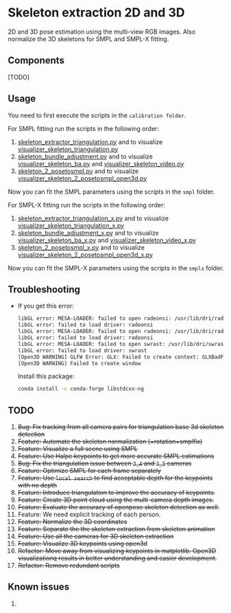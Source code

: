 # Skeleton extraction 2D and 3D

2D and 3D pose estimation using the multi-view RGB images. Also normalize the 3D skeletons for SMPL and SMPL-X fitting.


## Components

[TODO]


## Usage

You need to first execute the scripts in the `calibration folder`.

For SMPL fitting run the scripts in the following order:
1. [skeleton_extractor_triangulation.py](skeleton_extractor_triangulation.py) and to visualize [visualizer_skeleton_triangulation.py](visualizer_skeleton_triangulation.py)
1. [skeleton_bundle_adjustment.py](skeleton_bundle_adjustment.py) and to visualize [visualizer_skeleton_ba.py](visualizer_skeleton_ba.py) and [visualizer_skeleton_video.py](visualizer_skeleton_video.py)
1. [skeleton_2_posetosmpl.py](skeleton_2_posetosmpl.py) and to visualize [visualizer_skeleton_2_posetosmpl_open3d.py](visualizer_skeleton_2_posetosmpl_open3d.py)

Now you can fit the SMPL parameters using the scripts in the `smpl` folder.

For SMPL-X fitting run the scripts in the following order:
1. [skeleton_extractor_triangulation_x.py](skeleton_extractor_triangulation_x.py) and to visualize [visualizer_skeleton_triangulation_x.py](visualizer_skeleton_triangulation_x.py)
1. [skeleton_bundle_adjustment_x.py](skeleton_bundle_adjustment_x.py) and to visualize [visualizer_skeleton_ba_x.py](visualizer_skeleton_ba_x.py) and [visualizer_skeleton_video_x.py](visualizer_skeleton_video_x.py)
1. [skeleton_2_posetosmpl_x.py](skeleton_2_posetosmpl_x.py) and to visualize [visualizer_skeleton_2_posetosmpl_open3d_x.py](visualizer_skeleton_2_posetosmpl_open3d_x.py)

Now you can fit the SMPL-X parameters using the scripts in the `smplx` folder.


## Troubleshooting

- If you get this error:

    ```bash
    libGL error: MESA-LOADER: failed to open radeonsi: /usr/lib/dri/radeonsi_dri.so: cannot open shared object file: No such file or directory (search paths /usr/lib/x86_64-linux-gnu/dri:\$${ORIGIN}/dri:/usr/lib/dri, suffix _dri)
    libGL error: failed to load driver: radeonsi
    libGL error: MESA-LOADER: failed to open radeonsi: /usr/lib/dri/radeonsi_dri.so: cannot open shared object file: No such file or directory (search paths /usr/lib/x86_64-linux-gnu/dri:\$${ORIGIN}/dri:/usr/lib/dri, suffix _dri)
    libGL error: failed to load driver: radeonsi
    libGL error: MESA-LOADER: failed to open swrast: /usr/lib/dri/swrast_dri.so: cannot open shared object file: No such file or directory (search paths /usr/lib/x86_64-linux-gnu/dri:\$${ORIGIN}/dri:/usr/lib/dri, suffix _dri)
    libGL error: failed to load driver: swrast
    [Open3D WARNING] GLFW Error: GLX: Failed to create context: GLXBadFBConfig
    [Open3D WARNING] Failed to create window
    ```

    Install this package:

    ```bash
    conda install -c conda-forge libstdcxx-ng
    ```


## TODO

1. ~~Bug: Fix tracking from all camera pairs for triangulation base 3d skeleton detection~~
1. ~~Feature: Automate the skeleton normalization (+rotation+smplfix)~~
1. ~~Feature: Visualize a full scene using SMPL~~
1. ~~Feature: Use Halpe keypoints to get more accurate SMPL estimations~~
1. ~~Bug: Fix the triangulation issue between `3_4` and `3_5` cameras~~
1. ~~Feature: Optimize SMPL for each frame separately~~
1. ~~Feature: Use `local search` to find acceptable depth for the keypoints with no depth~~
1. ~~Feature: Introduce triangulation to improve the accuracy of keypoints.~~
1. ~~Feature: Create 3D point cloud using the multi-camera depth images.~~
1. ~~Feature: Evaluate the accuracy of openpose skeleton detection as well.~~
1. Feature: We need explicit tracking of each person.
1. ~~Feature: Normalize the 3D coordinates~~
1. ~~Feature: Separate the the skeleton extraction from skeleton animation~~
1. ~~Feature: Use all the cameras for 3D skeleton extraction~~
1. ~~Feature: Visualize 3D keypoints using open3d~~
1. ~~Refactor: Move away from visualizing keypoints in matplotlib. Open3D visualizationq results in better understanding and easier development.~~
1. ~~Refactor: Remove redundant scripts~~


## Known issues

1.
